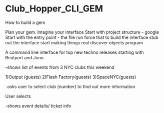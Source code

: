 # Club_Hopper_CLI_GEM

How to build a gem

Plan your gem. Imagine your interface
Start with project structure - google
Start with the entry point - the file run
force that to build the interface
stub out the interface
start making things real
discover objects
program

A command line interface for top new techno releases starting with Beatport and Juno.



-shows list of events from 3 NYC clubs this weekend

1)Output (guests) 2)Flash Factory(guests) 3)SpaceNYC(guests)

-asks user to select club (number) to find out more information

User selects

-shows event details/ ticket info



